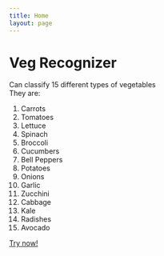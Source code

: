 ```yaml
---
title: Home
layout: page
---
```


# Veg Recognizer
Can classify 15 different types of vegetables <br/>
They are: <br/>

1. Carrots
2. Tomatoes
3. Lettuce
4. Spinach
5. Broccoli
6. Cucumbers
7. Bell Peppers
8. Potatoes
9. Onions
10. Garlic
11. Zucchini
12. Cabbage
13. Kale
14. Radishes
15. Avocado

[Try now!](Veg_Recognizer.html)
